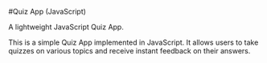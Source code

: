#Quiz App (JavaScript)

A lightweight JavaScript Quiz App.

This is a simple Quiz App implemented in JavaScript. It allows users to take quizzes on various topics and receive instant feedback on their answers. 
